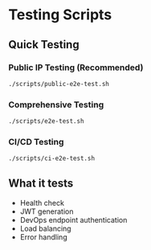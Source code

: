 # Testing Scripts

## Quick Testing

### Public IP Testing (Recommended)
```bash
./scripts/public-e2e-test.sh
```

### Comprehensive Testing
```bash
./scripts/e2e-test.sh
```

### CI/CD Testing
```bash
./scripts/ci-e2e-test.sh
```

## What it tests
- Health check
- JWT generation
- DevOps endpoint authentication
- Load balancing
- Error handling